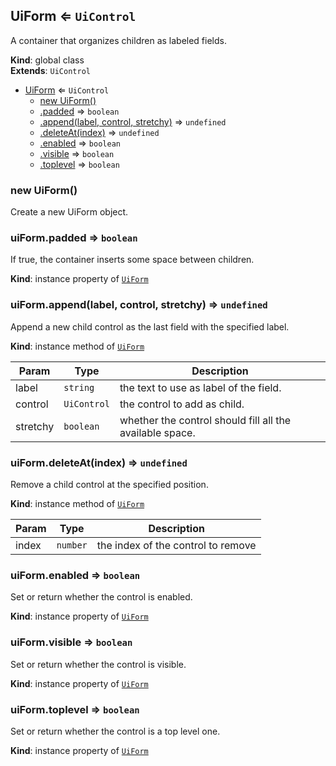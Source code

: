 <a name="UiForm"></a>

## UiForm ⇐ <code>UiControl</code>
A container that organizes children as labeled fields.

**Kind**: global class  
**Extends**: <code>UiControl</code>  

* [UiForm](#UiForm) ⇐ <code>UiControl</code>
    * [new UiForm()](#new_UiForm_new)
    * [.padded](#UiForm+padded) ⇒ <code>boolean</code>
    * [.append(label, control, stretchy)](#UiForm+append) ⇒ <code>undefined</code>
    * [.deleteAt(index)](#UiForm+deleteAt) ⇒ <code>undefined</code>
    * [.enabled](#) ⇒ <code>boolean</code>
    * [.visible](#) ⇒ <code>boolean</code>
    * [.toplevel](#) ⇒ <code>boolean</code>

<a name="new_UiForm_new"></a>

### new UiForm()
Create a new UiForm object.

<a name="UiForm+padded"></a>

### uiForm.padded ⇒ <code>boolean</code>
If true, the container inserts some space between children.

**Kind**: instance property of [<code>UiForm</code>](#UiForm)  
<a name="UiForm+append"></a>

### uiForm.append(label, control, stretchy) ⇒ <code>undefined</code>
Append a new child control as the last field with the specified label.

**Kind**: instance method of [<code>UiForm</code>](#UiForm)  

| Param | Type | Description |
| --- | --- | --- |
| label | <code>string</code> | the text to use as label of the field. |
| control | <code>UiControl</code> | the control to add as child. |
| stretchy | <code>boolean</code> | whether the control should fill all the available space. |

<a name="UiForm+deleteAt"></a>

### uiForm.deleteAt(index) ⇒ <code>undefined</code>
Remove a child control at the specified position.

**Kind**: instance method of [<code>UiForm</code>](#UiForm)  

| Param | Type | Description |
| --- | --- | --- |
| index | <code>number</code> | the index of the control to remove |

<a name=""></a>

### uiForm.enabled ⇒ <code>boolean</code>
Set or return whether the control is enabled.

**Kind**: instance property of [<code>UiForm</code>](#UiForm)  
<a name=""></a>

### uiForm.visible ⇒ <code>boolean</code>
Set or return whether the control is visible.

**Kind**: instance property of [<code>UiForm</code>](#UiForm)  
<a name=""></a>

### uiForm.toplevel ⇒ <code>boolean</code>
Set or return whether the control is a top level one.

**Kind**: instance property of [<code>UiForm</code>](#UiForm)  
